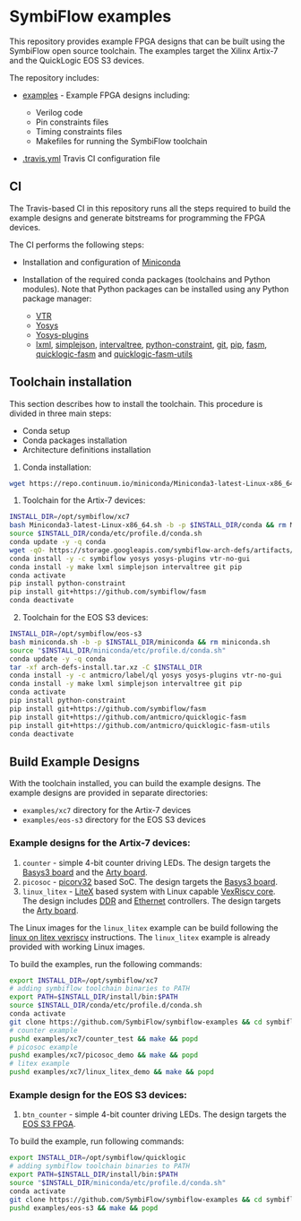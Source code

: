 # SymbiFlow examples

This repository provides example FPGA designs that can be built using the SymbiFlow open source toolchain.
The examples target the Xilinx Artix-7 and the QuickLogic EOS S3 devices.

The repository includes:

* [examples](./examples) - Example FPGA designs including:

  * Verilog code
  * Pin constraints files
  * Timing constraints files
  * Makefiles for running the SymbiFlow toolchain

* [.travis.yml](.travis.yml) Travis CI configuration file

## CI

The Travis-based CI in this repository runs all the steps required to build the example designs and generate bitstreams for programming the FPGA devices.

The CI performs the following steps:

* Installation and configuration of [Miniconda](https://docs.conda.io/en/latest/miniconda.html) 
* Installation of the required conda packages (toolchains and Python modules). Note that Python packages can be installed using any Python package manager:

    * [VTR](https://anaconda.org/symbiflow/vtr)
    * [Yosys](https://anaconda.org/symbiflow/yosys)
    * [Yosys-plugins](https://anaconda.org/symbiflow/yosys-plugins)
    * [lxml](https://anaconda.org/conda-forge/lxml), [simplejson](https://anaconda.org/conda-forge/simplejson), [intervaltree](https://anaconda.org/conda-forge/intervaltree), [python-constraint](https://anaconda.org/conda-forge/python-constraint), [git](https://anaconda.org/conda-forge/git), [pip](https://anaconda.org/conda-forge/pip), [fasm](https://github.com/SymbiFlow/fasm), [quicklogic-fasm](https://github.com/antmicro/quicklogic-fasm) and [quicklogic-fasm-utils](https://github.com/antmicro/quicklogic-fasm-utils)

## Toolchain installation

This section describes how to install the toolchain. This procedure is divided in three main steps:

- Conda setup
- Conda packages installation
- Architecture definitions installation

1. Conda installation:
```bash
wget https://repo.continuum.io/miniconda/Miniconda3-latest-Linux-x86_64.sh
```

1. Toolchain for the Artix-7 devices:
```bash
INSTALL_DIR=/opt/symbiflow/xc7
bash Miniconda3-latest-Linux-x86_64.sh -b -p $INSTALL_DIR/conda && rm Miniconda3-latest-Linux-x86_64.sh
source $INSTALL_DIR/conda/etc/profile.d/conda.sh
conda update -y -q conda
wget -qO- https://storage.googleapis.com/symbiflow-arch-defs/artifacts/prod/foss-fpga-tools/symbiflow-arch-defs/continuous/install/4/20200416-002215/symbiflow-arch-defs-install-a321d9d9.tar.xz | tar -xJ -C $INSTALL_DIR
conda install -y -c symbiflow yosys yosys-plugins vtr-no-gui
conda install -y make lxml simplejson intervaltree git pip
conda activate
pip install python-constraint
pip install git+https://github.com/symbiflow/fasm
conda deactivate
```

2. Toolchain for the EOS S3 devices:
```bash
INSTALL_DIR=/opt/symbiflow/eos-s3
bash miniconda.sh -b -p $INSTALL_DIR/miniconda && rm miniconda.sh
source "$INSTALL_DIR/miniconda/etc/profile.d/conda.sh"
conda update -y -q conda
tar -xf arch-defs-install.tar.xz -C $INSTALL_DIR
conda install -y -c antmicro/label/ql yosys yosys-plugins vtr-no-gui
conda install -y make lxml simplejson intervaltree git pip
conda activate
pip install python-constraint
pip install git+https://github.com/symbiflow/fasm
pip install git+https://github.com/antmicro/quicklogic-fasm
pip install git+https://github.com/antmicro/quicklogic-fasm-utils
conda deactivate
```

## Build Example Designs

With the toolchain installed, you can build the example designs.
The example designs are provided in separate directories:

* `examples/xc7` directory for the Artix-7 devices
* `examples/eos-s3` directory for the EOS S3 devices

### Example designs for the Artix-7 devices:

1. `counter` - simple 4-bit counter driving LEDs. The design targets the [Basys3 board](https://store.digilentinc.com/basys-3-artix-7-fpga-trainer-board-recommended-for-introductory-users/) and the [Arty board](https://store.digilentinc.com/arty-a7-artix-7-fpga-development-board-for-makers-and-hobbyists/).
1. `picosoc` - [picorv32](https://github.com/cliffordwolf/picorv32) based SoC. The design targets the [Basys3 board](https://store.digilentinc.com/basys-3-artix-7-fpga-trainer-board-recommended-for-introductory-users/).
1. `linux_litex` - [LiteX](https://github.com/enjoy-digital/litex) based system with Linux capable [VexRiscv core](https://github.com/SpinalHDL/VexRiscv). The design includes [DDR](https://github.com/enjoy-digital/litedram) and [Ethernet](https://github.com/enjoy-digital/liteeth) controllers. The design targets the [Arty board](https://store.digilentinc.com/arty-a7-artix-7-fpga-development-board-for-makers-and-hobbyists/).

The Linux images for the `linux_litex` example can be build following the [linux on litex vexriscv](https://github.com/litex-hub/linux-on-litex-vexriscv) instructions.
The `linux_litex` example is already provided with working Linux images.

To build the examples, run the following commands:

```bash
export INSTALL_DIR=/opt/symbiflow/xc7
# adding symbiflow toolchain binaries to PATH
export PATH=$INSTALL_DIR/install/bin:$PATH
source $INSTALL_DIR/conda/etc/profile.d/conda.sh
conda activate
git clone https://github.com/SymbiFlow/symbiflow-examples && cd symbiflow-examples
# counter example
pushd examples/xc7/counter_test && make && popd
# picosoc example
pushd examples/xc7/picosoc_demo && make && popd
# litex example
pushd examples/xc7/linux_litex_demo && make && popd
```

### Example design for the EOS S3 devices:

1. `btn_counter` - simple 4-bit counter driving LEDs. The design targets the [EOS S3 FPGA](https://www.quicklogic.com/products/eos-s3/).

To build the example, run following commands:

```bash
export INSTALL_DIR=/opt/symbiflow/quicklogic
# adding symbiflow toolchain binaries to PATH
export PATH=$INSTALL_DIR/install/bin:$PATH
source "$INSTALL_DIR/miniconda/etc/profile.d/conda.sh"
conda activate
git clone https://github.com/SymbiFlow/symbiflow-examples && cd symbiflow-examples
pushd examples/eos-s3 && make && popd
```

